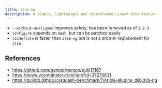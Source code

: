 ```yaml
---
title: zlib-ng
description: A simple, lightweight and opinionated Linux® distribution based on musl libc and toybox
---
```


- `--without-unaligned` improves safety; has been removed as of `2.2.3`
- `configure` depends on `bash`, but can be patched easily
- `libdeflate` is faster than `zlib-ng` but is not a drop-in replacement for `zlib`

## References
- https://github.com/gentoo/gentoo/pull/17167
- https://news.ycombinator.com/item?id=37270631
- https://quixdb.github.io/squash-benchmark/?visible-plugins=zlib,zlib-ng
